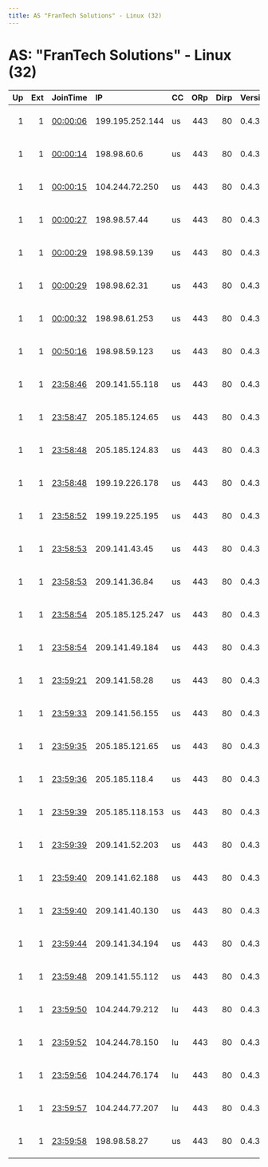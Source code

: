 ```yaml
---
title: AS "FranTech Solutions" - Linux (32)
---
```


# AS: "FranTech Solutions" - Linux (32)

|   Up |   Ext | JoinTime                                                                                            | IP              | CC   |   ORp |   Dirp | Version   | Contact                | Nickname   |   eFamMembers |
|-----:|------:|:----------------------------------------------------------------------------------------------------|:----------------|:-----|------:|-------:|:----------|:-----------------------|:-----------|--------------:|
|    1 |     1 | [00:00:06](https://metrics.torproject.org/rs.html#details/3BA8F548D5ADDCBF1F13959411C1954CA920F47B) | 199.195.252.144 | us   |   443 |     80 | 0.4.3.5   | vilesx at protonmail d | bb4be4eac5 |            43 |
|    1 |     1 | [00:00:14](https://metrics.torproject.org/rs.html#details/D9A6B8495BBFE8524ACF6961F787667483C48DC3) | 198.98.60.6     | us   |   443 |     80 | 0.4.3.5   | vilesx at protonmail d | b631062e84 |            43 |
|    1 |     1 | [00:00:15](https://metrics.torproject.org/rs.html#details/923325D82ABA3CC7BEF614ED6EE68A2EEAF29A33) | 104.244.72.250  | us   |   443 |     80 | 0.4.3.5   | vilesx at protonmail d | b9fecd9b83 |            43 |
|    1 |     1 | [00:00:27](https://metrics.torproject.org/rs.html#details/4279215B83D958508DDFDE10DF5422029DCEC4F1) | 198.98.57.44    | us   |   443 |     80 | 0.4.3.5   | vilesx at protonmail d | d54bb4303a |            43 |
|    1 |     1 | [00:00:29](https://metrics.torproject.org/rs.html#details/567E013978E6B95CA0DC8351E2A045FF93E6FF28) | 198.98.59.139   | us   |   443 |     80 | 0.4.3.5   | vilesx at protonmail d | b08bf95b41 |            43 |
|    1 |     1 | [00:00:29](https://metrics.torproject.org/rs.html#details/6A4EB7874341DD73D143D9A78F162DADB0F8E2A8) | 198.98.62.31    | us   |   443 |     80 | 0.4.3.5   | vilesx at protonmail d | c4dcf865b6 |            43 |
|    1 |     1 | [00:00:32](https://metrics.torproject.org/rs.html#details/877605C3EB154263E3E18E78AEB1BA2F5D08DBA5) | 198.98.61.253   | us   |   443 |     80 | 0.4.3.5   | vilesx at protonmail d | ea61c8b782 |            43 |
|    1 |     1 | [00:50:16](https://metrics.torproject.org/rs.html#details/063807415D7625BFA9AAA328E03B80B757B8FA82) | 198.98.59.123   | us   |   443 |     80 | 0.4.3.5   | vilesx at protonmail d | a9e9c27740 |             1 |
|    1 |     1 | [23:58:46](https://metrics.torproject.org/rs.html#details/9ABD6412ED9648C1BF7ACEAC5B0CFF956AEA22B8) | 209.141.55.118  | us   |   443 |     80 | 0.4.3.5   | vilesx at protonmail d | e7f3212083 |            43 |
|    1 |     1 | [23:58:47](https://metrics.torproject.org/rs.html#details/13637D1C0A93B16DE1023CC93B1154C072D18943) | 205.185.124.65  | us   |   443 |     80 | 0.4.3.5   | vilesx at protonmail d | c2d03e514b |            43 |
|    1 |     1 | [23:58:48](https://metrics.torproject.org/rs.html#details/44A80521810098A804E7A276405044EE819919B3) | 205.185.124.83  | us   |   443 |     80 | 0.4.3.5   | vilesx at protonmail d | f9338e88b1 |            43 |
|    1 |     1 | [23:58:48](https://metrics.torproject.org/rs.html#details/A6B4235A19AEADB33F3A69EB784A73C3E18D9455) | 199.19.226.178  | us   |   443 |     80 | 0.4.3.5   | vilesx at protonmail d | c318bc8207 |            43 |
|    1 |     1 | [23:58:52](https://metrics.torproject.org/rs.html#details/DE27C6CB24119878B50E4957F0B0E2545DF90677) | 199.19.225.195  | us   |   443 |     80 | 0.4.3.5   | vilesx at protonmail d | e22fb0be3e |            43 |
|    1 |     1 | [23:58:53](https://metrics.torproject.org/rs.html#details/2549C9B606F5E393ACACA7B207660E14E4F5F987) | 209.141.43.45   | us   |   443 |     80 | 0.4.3.5   | vilesx at protonmail d | cfbea8c44e |            43 |
|    1 |     1 | [23:58:53](https://metrics.torproject.org/rs.html#details/DAA659D2753A038688249D967310BFC945C9DF04) | 209.141.36.84   | us   |   443 |     80 | 0.4.3.5   | vilesx at protonmail d | e0f70db3fc |            43 |
|    1 |     1 | [23:58:54](https://metrics.torproject.org/rs.html#details/80432807F78E8766AC66B041EAC3DB6D49F1612E) | 205.185.125.247 | us   |   443 |     80 | 0.4.3.5   | vilesx at protonmail d | e67b7bf08d |            43 |
|    1 |     1 | [23:58:54](https://metrics.torproject.org/rs.html#details/BCB1A1B1A9451B7B56777DD2942FE5A5CCB86C3E) | 209.141.49.184  | us   |   443 |     80 | 0.4.3.5   | vilesx at protonmail d | fc8f503143 |            43 |
|    1 |     1 | [23:59:21](https://metrics.torproject.org/rs.html#details/76384C7CDE0DE97000695D02E2BAC09C61F3C47A) | 209.141.58.28   | us   |   443 |     80 | 0.4.3.5   | vilesx at protonmail d | a9b15ce84d |            43 |
|    1 |     1 | [23:59:33](https://metrics.torproject.org/rs.html#details/38F8C64DFED9F151F847DC6CB8A25B0FB817FA1F) | 209.141.56.155  | us   |   443 |     80 | 0.4.3.5   | vilesx at protonmail d | f76cb14bdb |            43 |
|    1 |     1 | [23:59:35](https://metrics.torproject.org/rs.html#details/5D25A29B0D5DEA7DDE133F2768B9BA2728D0CACB) | 205.185.121.65  | us   |   443 |     80 | 0.4.3.5   | vilesx at protonmail d | a2b9dfd6d3 |            43 |
|    1 |     1 | [23:59:36](https://metrics.torproject.org/rs.html#details/46E42C0DBF921FFF88A6E6CA45C73F2DF9355582) | 205.185.118.4   | us   |   443 |     80 | 0.4.3.5   | vilesx at protonmail d | cd58872675 |            43 |
|    1 |     1 | [23:59:39](https://metrics.torproject.org/rs.html#details/6FFA51A90602CCD06D50E541712CC83BE58AEE3F) | 205.185.118.153 | us   |   443 |     80 | 0.4.3.5   | vilesx at protonmail d | a9e1b5a87c |            43 |
|    1 |     1 | [23:59:39](https://metrics.torproject.org/rs.html#details/D5C1A13898F9FD0E79B68430DF766EB98BEA678D) | 209.141.52.203  | us   |   443 |     80 | 0.4.3.5   | vilesx at protonmail d | fad6a17e2d |            43 |
|    1 |     1 | [23:59:40](https://metrics.torproject.org/rs.html#details/4572863AF36922D2B55678D6224A14E625680FC4) | 209.141.62.188  | us   |   443 |     80 | 0.4.3.5   | vilesx at protonmail d | f996d3e7c5 |            43 |
|    1 |     1 | [23:59:40](https://metrics.torproject.org/rs.html#details/EC46A682F5D1516E96F0BC5FEDC469BCD3EDE5B7) | 209.141.40.130  | us   |   443 |     80 | 0.4.3.5   | vilesx at protonmail d | bd2beeca44 |            43 |
|    1 |     1 | [23:59:44](https://metrics.torproject.org/rs.html#details/1059A78657EEE484FF9F16FE6B8618C4EF633C40) | 209.141.34.194  | us   |   443 |     80 | 0.4.3.5   | vilesx at protonmail d | b977e2acf2 |            43 |
|    1 |     1 | [23:59:48](https://metrics.torproject.org/rs.html#details/6368CE99991E404DC5924A9798DE7A2646D69A3B) | 209.141.55.112  | us   |   443 |     80 | 0.4.3.5   | vilesx at protonmail d | dc26423d26 |            43 |
|    1 |     1 | [23:59:50](https://metrics.torproject.org/rs.html#details/EE47E5EA6C9962C57C36889F04513496C6D69BE4) | 104.244.79.212  | lu   |   443 |     80 | 0.4.3.5   | vilesx at protonmail d | bc0c828cef |            43 |
|    1 |     1 | [23:59:52](https://metrics.torproject.org/rs.html#details/196AE42956C42E8F47D75D278959B82239BDE2A8) | 104.244.78.150  | lu   |   443 |     80 | 0.4.3.5   | vilesx at protonmail d | d355fc50d2 |            43 |
|    1 |     1 | [23:59:56](https://metrics.torproject.org/rs.html#details/205ADC47DE9186D91154403757ADBBE7C26E1116) | 104.244.76.174  | lu   |   443 |     80 | 0.4.3.5   | vilesx at protonmail d | fd6aaedaf7 |            43 |
|    1 |     1 | [23:59:57](https://metrics.torproject.org/rs.html#details/7E16A7DBB80D6F5324A172109A6B82D3E9B4FECB) | 104.244.77.207  | lu   |   443 |     80 | 0.4.3.5   | vilesx at protonmail d | b3b3cc0dd8 |            43 |
|    1 |     1 | [23:59:58](https://metrics.torproject.org/rs.html#details/FBC77B9AA13B916AA81F1EC396E7FEE3F5B3EB87) | 198.98.58.27    | us   |   443 |     80 | 0.4.3.5   | vilesx at protonmail d | de600264ab |            43 |
